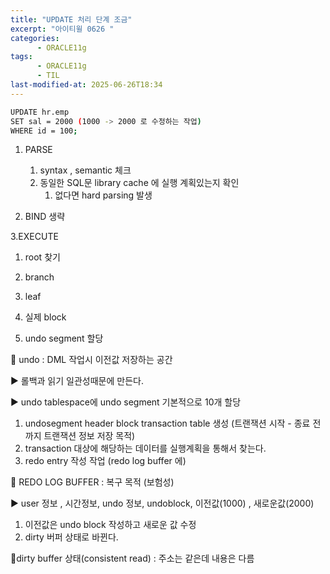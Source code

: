 ```yaml
---
title: "UPDATE 처리 단계 조금"
excerpt: "아이티윌 0626 "
categories:
      - ORACLE11g
tags:
      - ORACLE11g
      - TIL
last-modified-at: 2025-06-26T18:34
---
```



```bash
UPDATE hr.emp
SET sal = 2000 (1000 -> 2000 로 수정하는 작업)
WHERE id = 100;
```

1. PARSE
    1. syntax , semantic 체크
    2. 동일한 SQL문 library cache 에 실행 계획있는지 확인
        1. 없다면 hard parsing 발생

2. BIND 생략

3.EXECUTE

1. root 찾기
2. branch
3. leaf 
4. 실제 block

1. undo segment 할당

📍 undo : DML 작업시 이전값 저장하는 공간 

▶️ 롤백과 읽기 일관성때문에 만든다.

▶️ undo tablespace에 undo segment 기본적으로 10개 할당

1. undosegment header block transaction table 생성 (트랜잭션 시작 - 종료 전까지 트랜잭션 정보 저장 목적)
2. transaction 대상에 해당하는 데이터를 실행계획을 통해서 찾는다.
3. redo entry 작성 작업 (redo log buffer 에)

📍 REDO LOG BUFFER : 복구 목적 (보험성)

▶️ user 정보 , 시간정보, undo 정보, undoblock, 이전값(1000) , 새로운값(2000)

1. 이전값은 undo block 작성하고 새로운 값 수정
2. dirty 버퍼 상태로 바뀐다. 

📍dirty buffer 상태(consistent read) : 주소는 같은데 내용은 다름
